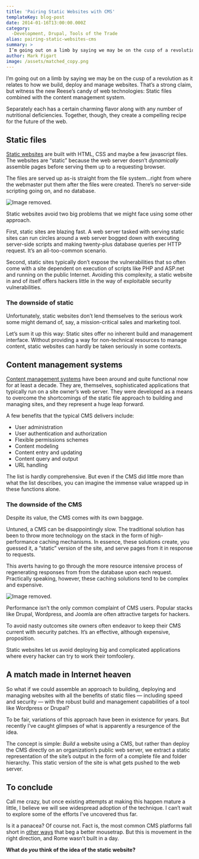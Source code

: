```yaml
---
title: 'Pairing Static Websites with CMS'
templateKey: blog-post
date: 2014-01-16T13:00:00.000Z
category: 
  -Development, Drupal, Tools of the Trade
alias: pairing-static-websites-cms
summary: > 
 I’m going out on a limb by saying we may be on the cusp of a revolution as it relates to how we build, deploy and manage websites. That’s a strong claim, but witness the new Reese’s candy of web technologies: Static files combined with the content management system.
author: Mark Figart
image: /assets/matched_copy.png
---
```


I’m going out on a limb by saying we may be on the cusp of a revolution as it relates to how we build, deploy and manage websites. That’s a strong claim, but witness the new Reese’s candy of web technologies: Static files combined with the content management system.

Separately each has a certain charming flavor along with any number of nutritional deficiencies. Together, though, they create a compelling recipe for the future of the web.

Static files
------------

[Static websites](https://en.wikipedia.org/wiki/Static_web_page) are built with HTML, CSS and maybe a few javascript files. The websites are “static” because the web server doesn’t _dynamically_ assemble pages before serving them up to a requesting browser.

The files are served up as-is straight from the file system…right from where the webmaster put them after the files were created. There’s no server-side scripting going on, and no database.

![Image removed.](/core/misc/icons/e32700/error.svg "This image has been removed. For security reasons, only images from the local domain are allowed.")

Static websites avoid two big problems that we might face using some other approach.

First, static sites are blazing fast. A web server tasked with serving static sites can run circles around a web server bogged down with executing server-side scripts and making twenty-plus database queries per HTTP request. It’s an all-too-common scenario.

Second, static sites typically don’t expose the vulnerabilities that so often come with a site dependent on execution of scripts like PHP and ASP.net and running on the public Internet. Avoiding this complexity, a static website in and of itself offers hackers little in the way of exploitable security vulnerabilities.

### The downside of static

Unfortunately, static websites don’t lend themselves to the serious work some might demand of, say, a mission-critical sales and marketing tool.

Let’s sum it up this way: Static sites offer no inherent build and management interface. Without providing a way for non-technical resources to manage content, static websites can hardly be taken seriously in some contexts.

Content management systems
--------------------------

[Content management systems](https://en.wikipedia.org/wiki/Content_management_system) have been around and quite functional now for at least a decade. They are, themselves, sophisticated applications that typically run on a site owner’s web server. They were developed as a means to overcome the shortcomings of the static file approach to building and managing sites, and they represent a huge leap forward.

A few benefits that the typical CMS delivers include:

*   User administration
*   User authentication and authorization
*   Flexible permissions schemes
*   Content modeling
*   Content entry and updating
*   Content query and output
*   URL handling

The list is hardly comprehensive. But even if the CMS did little more than what the list describes, you can imagine the immense value wrapped up in these functions alone.

### The downside of the CMS

Despite its value, the CMS comes with its own baggage.

Untuned, a CMS can be disappointingly slow. The traditional solution has been to throw more technology on the stack in the form of high-performance caching mechanisms. In essence, these solutions create, you guessed it, a “static” version of the site, and serve pages from it in response to requests.

This averts having to go through the more resource intensive process of regenerating responses from from the database upon each request. Practically speaking, however, these caching solutions tend to be complex and expensive.

![Image removed.](/core/misc/icons/e32700/error.svg "This image has been removed. For security reasons, only images from the local domain are allowed.")

Performance isn’t the only common complaint of CMS users. Popular stacks like Drupal, Wordpress, and Joomla are often attractive targets for hackers.

To avoid nasty outcomes site owners often endeavor to keep their CMS current with security patches. It’s an effective, although expensive, proposition.

Static websites let us avoid deploying big and complicated applications where every hacker can try to work their tomfoolery.

A match made in Internet heaven
-------------------------------

So what if we could assemble an approach to building, deploying and managing websites with all the benefits of static files — including speed and security — with the robust build and management capabilities of a tool like Wordpress or Drupal?

To be fair, variations of this approach have been in existence for years. But recently I’ve caught glimpses of what is apparently a resurgence of the idea.

The concept is simple: _Build_ a website using a CMS, but rather than deploy the CMS directly on an organization’s public web server, we extract a static representation of the site’s output in the form of a complete file and folder hierarchy. This static version of the site is what gets pushed to the web server.

To conclude
-----------

Call me crazy, but once existing attempts at making this happen mature a little, I believe we will see widespread adoption of the technique. I can’t wait to explore some of the efforts I’ve uncovered thus far.

Is it a panacea? Of course not. Fact is, the most common CMS platforms fall short in [other ways](/insights/how-cms-fails-marketing) that beg a better mousetrap. But this is movement in the right direction, and Rome wasn’t built in a day.

**What do _you_ think of the idea of the static website?**